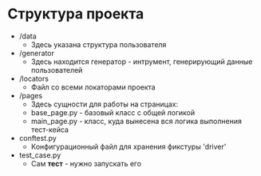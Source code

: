 # Структура проекта

- /data
  - Здесь указана структура пользователя
- /generator
  - Здесь находится генератор - интрумент, генерирующий данные пользователей
- /locators
  - Файл со всеми локаторами проекта
- /pages
  - Здесь сущности для работы на страницах:
  - base_page.py - базовый класс с общей логикой
  - main_page.py - класс, куда вынесена вся логика выполнения тест-кейса
- conftest.py
  - Конфигурационный файл для хранения фикстуры 'driver'
- test_case.py
  - Сам **тест** - нужно запускать его

